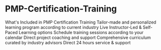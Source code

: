 # PMP-Certification-Training
What's Included in PMP Certification Training Tailor-made and personalized learning program according to current industry Live Instructor-Led &amp; Self-Paced Learning options Schedule training sessions according to your calendar Direct project coaching and support Comprehensive curriculum curated by industry advisors Direct 24 hours service &amp; support
